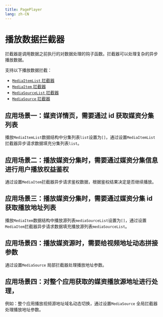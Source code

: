 ```yaml
---
title: PagePlayer
lang: zh-CN
---
```


# 播放数据拦截器

拦截器是调用数据之前执行的对数据处理的钩子函数。拦截器可以处理复杂的异步播放数据。

支持以下播放数据拦截：

* [`MediaItemList` 拦截器](/zh-CN/component/player-manager/media-item-list-interceptor)
* [`MediaItem` 拦截器](/zh-CN/component/player-manager/media-item-interceptor)
* [`MediaSourceList` 拦截器](/zh-CN/component/player-manager/media-source-list-interceptor)
* [`MediaSource` 拦截器](/zh-CN/component/player-manager/media-source-interceptor)

## 应用场景一：媒资详情页，需要通过 id 获取媒资分集列表

播放`MediaItemList`数据结构中分集列表`list`设置为`[]`，通过设置`MediaItemList`拦截器异步请求数据填充分集列表`list`。

## 应用场景二：播放媒资分集时，需要通过媒资分集信息进行用户播放权益鉴权

通过设置`MediaItem`拦截器异步请求鉴权数据，根据鉴权结果决定是否继续播放。

## 应用场景三：播放媒资分集时，需要通过媒资分集 id 获取播放地址列表

播放`MediaItem`数据结构中播放源列表`mediaSourceList`设置为`[]`，通过设置`MediaItem`拦截器异步请求数据填充播放源列表`mediaSourceList`。

## 应用场景四：播放媒资源时，需要给视频地址动态拼接参数

通过设置`MediaSource` 局部拦截器处理播放地址参数。

## 应用场景四：对整个应用获取的媒资播放源地址进行处理，

例如：整个应用播放视频源地址域名动态切换，通过设置`MediaSource` 全局拦截器处理播放地址参数。













